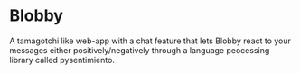 # Blobby

A tamagotchi like web-app with a chat feature that lets Blobby react to your messages either positively/negatively through a language peocessing library called pysentimiento.
